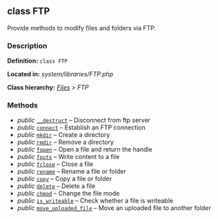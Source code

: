 
class FTP
---------

Provide methods to modify files and folders via FTP.


### Description ###

**Definition:** `class FTP`

**Located in:** *system/libraries/FTP.php*

**Class hierarchy:** *[Files](Files.md) > FTP*


### Methods ###

- *public* [`__destruct`](FTP/__destruct.md) – Disconnect from ftp server
- *public* [`connect`](FTP/connect.md) – Establish an FTP connection
- *public* [`mkdir`](FTP/mkdir.md) – Create a directory
- *public* [`rmdir`](FTP/rmdir.md) – Remove a directory
- *public* [`fopen`](FTP/fopen.md) – Open a file and return the handle
- *public* [`fputs`](FTP/fputs.md) – Write content to a file
- *public* [`fclose`](FTP/fclose.md) – Close a file
- *public* [`rename`](FTP/rename.md) – Rename a file or folder
- *public* [`copy`](FTP/copy.md) – Copy a file or folder
- *public* [`delete`](FTP/delete.md) – Delete a file
- *public* [`chmod`](FTP/chmod.md) – Change the file mode
- *public* [`is_writeable`](FTP/is_writeable.md) – Check whether a file is writeable
- *public* [`move_uploaded_file`](FTP/move_uploaded_file.md) – Move an uploaded file to another folder
